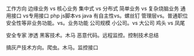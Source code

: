 工作方向
边缘业务 vs 核心业务
集中式 vs 分布式
简单业务 vs 复杂烧脑业务
通用接口 vs专用接口
php js脚本vs java
有自主性vs。螺丝钉
管理层vs。普通职位
安全性等非业务功能。vs。业务功能
公司规模 小公司。vs 大公司
鸡头 vs 凤尾

安全专家 渗透
黑客技术。木马
恶意代码。远程监控。控制技术总结

搞灰产技术方向。爬虫。木马。监控接口

